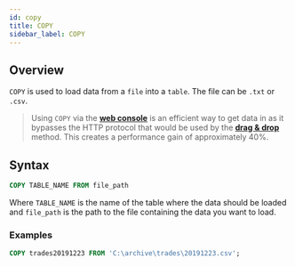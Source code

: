 ```yaml
---
id: copy
title: COPY
sidebar_label: COPY
---
```


## Overview

`COPY` is used to load data from a `file` into a `table`. The file can be `.txt` or `.csv`. 

> Using `COPY` via the **[web console](usageINTERFACE.md#web-console)** is an efficient way to get data in as it bypasses the 
> HTTP protocol that would be used by the **[drag & drop](/docs/console#drag-and-drop)** method. This creates a 
> performance gain of approximately 40%.

## Syntax

```sql
COPY TABLE_NAME FROM file_path
```

Where `TABLE_NAME` is the name of the table where the data should be loaded and `file_path` is the path to the 
file containing the data you want to load.

### Examples

```sql
COPY trades20191223 FROM 'C:\archive\trades\20191223.csv';
```

